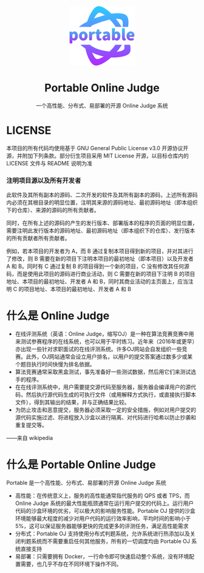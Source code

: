 <div align="center">
   <img src="https://github.com/PortableOJ/portable-docs/blob/master/img/favicon.png?raw=true" alt="MEVCL"/>
   <br>
   <h1>Portable Online Judge</h1>
   <p>一个高性能、分布式、易部署的开源 Online Judge 系统</p>
</div>

# LICENSE

本项目的所有代码均使用基于 GNU General Public License v3.0 开源协议开源，并附加下列条款。部分衍生项目采用 MIT License 开源，以目标仓库内的 LICENSE 文件与 README 说明为准

### 注明项目源以及所有开发者

此软件及其所有副本的源码、二次开发的软件及其所有副本的源码，上述所有源码内必须在其根目录的明显位置，注明其来源的源码地址、最初源码地址（即本组织下的仓库）、来源的源码的所有贡献者。

同时，在所有上述的源码的产生的发行版本、部署版本的程序的页面的明显位置，需要注明此发行版本的源码地址、最初源码地址（即本组织下的仓库）、发行版本的所有贡献者所有贡献者。

例如，若本项目的开发者为 A，而 B 通过复制本项目得到新的项目，并对其进行了修改，则 B 需要在新的项目下注明本项目的最初地址（即本项目）以及开发者 A 和 B。同时有 C 通过复制 B 的项目得到一个新的项目，C 没有修改其任何源码，而是使用此项目的源码进行商业活动，则 C 需要在新的项目下注明 B 的项目地址、本项目的最初地址、开发者 A 和 B，同时其商业活动的主页面上，应当注明 C 的项目地址、本项目的最初地址、开发者 A 和 B

# 什么是 Online Judge
 - 在线评测系统（英语：Online Judge，缩写OJ）是一种在算法竞赛竞赛中用来测试参赛程序的在线系统，也可以用于平时练习。近年来（2016年或更早）亦出现一些针对求职面试的在线评测系统。许多OJ网站会自发组织一些竞赛。此外，OJ网站通常会设立用户排名，以用户的提交答案通过数多少或某个题目执行时间快慢为排名依据。
 - 算法竞赛通常采取黑盒测试，事先准备好一些测试数据，然后用它们来测试选手的程序。
 - 在在线评测系统中，用户需要提交源代码至服务器，服务器会编译用户的源代码，然后执行源代码生成的可执行文件（或用解释方式执行，或直接执行脚本文件），得到其输出的结果，并与正确结果比较。
 - 为防止攻击和恶意提交，服务器必须采取一定的安全措施，例如对用户提交的源代码实施过滤、将进程放入沙盒以进行隔离、对代码进行哈希以防止抄袭和重复提交等。

——来自 wikipedia

# 什么是 Portable Online Judge

Portable 是一个高性能、分布式、易部署的开源 Online Judge 系统

 - 高性能：在传统意义上，服务的高性能通常指代服务的 QPS 或者 TPS，而 Online Judge 系统的最大性能瓶颈通常在运行用户提交的代码上。运行用户代码的沙盒环境的优劣，可以极大的影响服务性能。Portable OJ 提供的沙盒环境能够最大程度的减少对用户代码的运行效率影响，平均时间的影响小于 5%，这可以保证服务器能够更快的完成更多的评测任务，满足高性能需求
 - 分布式：Portable OJ 支持使用分布式判题系统，允许系统进行热添加以及关闭判题系统而不需要重启任何其他服务，所有的一切调度均由 Portable OJ 系统直接支持
 - 易部署：只需要拥有 Docker，一行命令即可快速启动整个系统，没有环境配置需要，也几乎不存在不同环境下操作不同。
